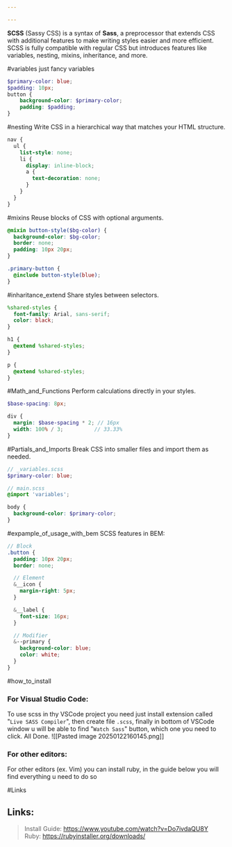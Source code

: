 ```yaml
---

---
```

**SCSS** (Sassy CSS) is a syntax of **Sass**, a preprocessor that extends CSS with additional features to make writing styles easier and more efficient. SCSS is fully compatible with regular CSS but introduces features like variables, nesting, mixins, inheritance, and more.

#variables
just fancy variables
```scss
$primary-color: blue; 
$padding: 10px; 
button { 
	background-color: $primary-color; 
	padding: $padding; 
} 
```

#nesting
Write CSS in a hierarchical way that matches your HTML structure.
```scss
nav {
  ul {
    list-style: none;
    li {
      display: inline-block;
      a {
        text-decoration: none;
      }
    }
  }
}

```

#mixins
Reuse blocks of CSS with optional arguments.
```scss
@mixin button-style($bg-color) {
  background-color: $bg-color;
  border: none;
  padding: 10px 20px;
}

.primary-button {
  @include button-style(blue);
}

```

#inharitance_extend
Share styles between selectors.
```scss
%shared-styles {
  font-family: Arial, sans-serif;
  color: black;
}

h1 {
  @extend %shared-styles;
}

p {
  @extend %shared-styles;
}

```

#Math_and_Functions
Perform calculations directly in your styles.
```scss
$base-spacing: 8px;

div {
  margin: $base-spacing * 2; // 16px
  width: 100% / 3;          // 33.33%
}

```

#Partials_and_Imports
Break CSS into smaller files and import them as needed.
```scss
// _variables.scss
$primary-color: blue;

// main.scss
@import 'variables';

body {
  background-color: $primary-color;
}

```

#expample_of_usage_with_bem
SCSS features in BEM:
```scss
// Block
.button {
  padding: 10px 20px;
  border: none;

  // Element
  &__icon {
    margin-right: 5px;
  }

  &__label {
    font-size: 16px;
  }

  // Modifier
  &--primary {
    background-color: blue;
    color: white;
  }
}

```

#how_to_install
### For Visual Studio Code:
To use scss in thy VSCode project you need just install extension called "`Live SASS Compiler`", then create file `.scss`, finally in bottom of VSCode window u will be able to find "`Watch Sass`" button, which one you need to click. All Done.
![[Pasted image 20250122160145.png]]
### For other editors:
For other editors (ex. Vim) you can install ruby, in the guide below you will find everything u need to do so


#Links
## Links: 
>Install Guide:
	https://www.youtube.com/watch?v=Do7ivdaQU8Y
>Ruby:
	https://rubyinstaller.org/downloads/



